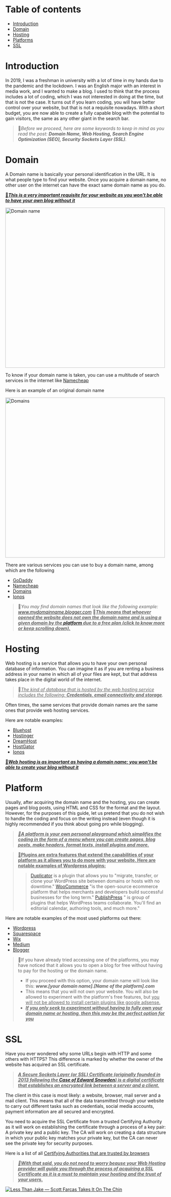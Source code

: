# Table of contents
- [Introduction](https://github.com/TobiRourou/Technical-W/wiki/_new#introduction)
- [Domain](https://github.com/TobiRourou/Technical-W/wiki/_new#domain)
- [Hosting](https://github.com/TobiRourou/Technical-W/wiki/_new#hosting)
- [Platforms](https://github.com/TobiRourou/Technical-W/wiki/_new#platform)
- [SSL](https://github.com/TobiRourou/Technical-W/wiki/_new#ssl)


# Introduction
In 2019, I was a freshman in university with a lot of time in my hands due to the pandemic and the lockdown. I was an English major with an interest in media work, and I wanted to make a blog. I used to think that the process includes a lot of coding, which I was not interested in doing at the time, but that is not the case. It turns out if you learn coding, you will have better control over your website, but that is not a requisite nowadays. With a short budget, you are now able to create a fully capable blog with the potential to gain visitors, the same as any other giant in the search bar.

> 📍*Before we proceed, here are some keywords to keep in mind as you read the post: **Domain Name, Web Hosting, Search Engine Optimization (SEO), Security Sockets Layer (SSL)**.*

# Domain

A Domain name is basically your personal identification in the URL. It is what people type to find your website. Once you acquire a domain name, no other user on the internet can have the exact same domain name as you do.

<ins>🔴***This is a very important requisite for your website as you won't be able to have your own blog without it***</ins>

<img width= "500" alt="Domain name" img src="https://github.com/user-attachments/assets/def7bd6e-b614-4319-9477-0070058d87e3" />

To know if your domain name is taken, you can use a multitude of search services in the internet like <ins>[Namecheap](https://www.namecheap.com/domains/registration/results/?domain=googlo)<ins/>
 
Here is an example of an original domain name

<img width="500" alt="Domains" src="https://github.com/user-attachments/assets/6dba9900-7ef2-425c-a2f2-d6240d5426c2" />

There are various services you can use to buy a domain name, among which are the following

- [GoDaddy](https://www.godaddy.com)
- [Namecheap](https://www.namecheap.com)
- [Domains](https://domains.com)
- [Ionos](https://www.ionos.com)

>📍*You may find domain names that look like the following example: www.mydomainname.blogger.com*
>🔴<ins>***This means that whoever opened the website does not own the domain name and is using a given domain by the [platform](Platforms) due to a free plan (click to know more or keep scrolling down).***<ins/>


# Hosting

Web hosting is a service that allows you to have your own personal database of information. You can imagine it as if you are renting a business address in your name in which all of your files are kept, but that address takes place in the digital world of the internet.

>📍*<ins>The kind of database that is hosted by the web hosting service includes the following: **Credentials, email connectivity and storage</ins>**.*

Often times, the same services that provide domain names are the same ones that provide web hosting services.

Here are notable examples:

- [Bluehost](https://www.bluehost.com/)
- [Hostinger](https://www.hostinger.com/m)
- [DreamHost](https://www.dreamhost.com/)
- [HostGator](https://www.hostgator.com/)
- [Ionos](https://www.ionos.com/)

<ins>🔴***Web hosting is as important as having a domain name; you won't be able to create your blog without it***</ins>

# Platform
Usually, after acquiring the domain name and the hosting, you can create pages and blog posts, using HTML and CSS for the format and the layout. However, for the purposes of this guide, let us pretend that you do not wish to handle the coding and focus on the writing instead (even though it is highly recommended if you think about going pro while blogging).

><ins>***📍A platform is your own personal playground which simplifies the coding in the form of a menu where you can create pages, blog posts, make headers, format texts, install plugins and more.***</ins>

><ins>**📍Plugins are extra features that extend the capabilities of your platform as it allows you to do more with your website. Here are notable examples of Wordpress plugins:**
>> [Duplicator](https://duplicator.com/) is a plugin that allows you to "migrate, transfer, or clone your WordPress site between domains or hosts with no downtime."
>> [WooCommerce](https://woocommerce.com) "is the open-source ecommerce platform that helps merchants and developers build successful businesses for the long term."
>> [PublishPress](https://publishpress.com/) " is group of plugins that helps WordPress teams collaborate. You'll find an editorial calendar, authoring tools, and much more."

Here are notable examples of the most used platforms out there:
- [Wordpress](https://wordpress.com)
- [Squarespace](https://fr.squarespace.com/)
- [Wix](https://fr.wix.com/)
- [Medium](https://medium.com/)
- [Blogger](https://www.blogger.com)

>🤖If you have already tried accessing one of the platforms, you may have noticed that it allows you to open a blog for free without having to pay for the hosting or the domain name.
>- If you proceed with this option, your domain name will look like this: ***www.[your domain name].[Name of the platform].com***
>- This means that you will not own your website. You will also be allowed to experiment with the platform's free features, but <ins>you will not be allowed to install certain plugins like google adsense.</ins>
>- ***<ins>If you only seek to experiment without having to fully own your domain name or hosting, then this may be the perfect option for you</ins>***

# SSL 
Have you ever wondered why some URLs begin with HTTP and some others with HTTPS? This difference is marked by whether the owner of the website has acquired an SSL certificate.

>***<ins>A Secure Sockets Layer (or SSL) Certificate (originally founded in 2013 following the [Case of Edward Snowden](https://www.whistleblowers.org/news/the-case-of-edward-snowden/)) is a digital certificate that establishes an encrypted link between a server and a client.***

The client in this case is most likely: a website, browser, mail server and a mail client. This means that all of the data transmitted through your website to carry out different tasks such as credentials, social media accounts, payment information are all secured and encrypted.

You need to acquire the SSL Certificate from a trusted Certifying Authority as it will work on establishing the certificate through a process of a key pair: A private key and a public key. The CA will work on creating a data structure in which your public key matches your private key, but the CA can never see the private key for security purposes.

Here is a list of all [Certifying Authorities that are trusted by browsers](https://pkic.org/ltl/)

><ins>***📍With that said, you do not need to worry beause your Web Hosting provider will guide you through the process of acquiring a SSL Certificate as it is a must to maintain your hosting and the trust of your users.***<ins/>




[![Less Than Jake — Scott Farcas Takes It On The Chin](https://img.youtube.com/vi/SJJmoDZ3il8/0.jpg)](https://www.youtube.com/watch?v=SJJmoDZ3il8)
